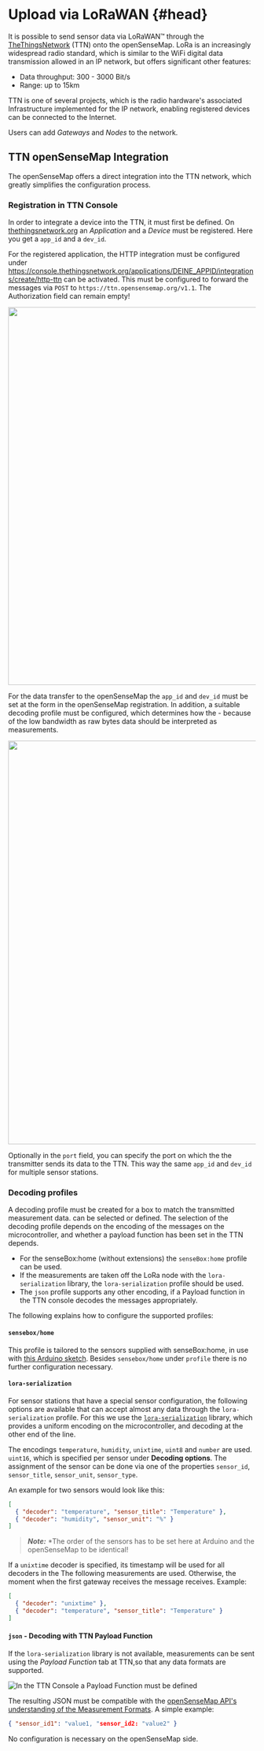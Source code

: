 # Upload via LoRaWAN {#head}

It is possible to send sensor data via LoRaWAN™ through the [TheThingsNetwork](https://thethingsnetwork.org)
(TTN) onto the openSenseMap.
LoRa is an increasingly widespread radio standard, which is similar to the
WiFi digital data transmission allowed in an IP network, but offers significant
other features:

- Data throughput: 300 - 3000 Bit/s
- Range: up to 15km 

TTN is one of several projects, which is the radio hardware's associated
Infrastructure implemented for the IP network, enabling registered devices
can be connected to the Internet.

Users can add *Gateways* and *Nodes* to the network.


## TTN openSenseMap Integration
The openSenseMap offers a direct integration into the TTN network, which greatly simplifies the
configuration process.

### Registration in TTN Console

In order to integrate a device into the TTN, it must first be defined. On
[thethingsnetwork.org](https://console.thethingsnetwork.org/)
an *Application* and a *Device* must be registered. Here you get a
`app_id` and a `dev_id`.

For the registered application, the HTTP integration must be configured under <https://console.thethingsnetwork.org/applications/DEINE_APPID/integrations/create/http-ttn>
can be activated. This must be configured to forward the messages via `POST` to `https://ttn.opensensemap.org/v1.1`. The
Authorization field can remain empty!

<img src="https://raw.githubusercontent.com/sensebox/resources/master/images/osem_ttnconsole.png" center width="767" />

For the data transfer to the openSenseMap the `app_id` and `dev_id` must be set at the form in the openSenseMap registration.
In addition, a suitable decoding profile must be configured,
which determines how the - because of the low bandwidth as raw bytes 
data should be interpreted as measurements.

<img src="https://raw.githubusercontent.com/sensebox/resources/master/images/osem_register_ttn.png" center width="819" />

Optionally in the `port` field, you can specify the port on which the
the transmitter sends its data to the TTN. This way the same `app_id`
and `dev_id` for multiple sensor stations.

### Decoding profiles
A decoding profile must be created for a box to match the transmitted measurement data.
can be selected or defined.
The selection of the decoding profile depends on the encoding of the messages on the
microcontroller, and whether a payload function has been set in the TTN depends.

- For the senseBox:home (without extensions) the `senseBox:home` profile can be used.
- If the measurements are taken off the LoRa node with the `lora-serialization` library,
 the `lora-serialization` profile should be used.
- The `json` profile supports any other encoding, if a
  Payload function in the TTN console decodes the messages appropriately.

The following explains how to configure the supported profiles:

#### `sensebox/home`
This profile is tailored to the sensors supplied with senseBox:home,
in use with
[this Arduino sketch](https://github.com/sensebox/random-sketches/tree/master/lora/dragino).
Besides `sensebox/home` under `profile` there is no further configuration
necessary.

#### `lora-serialization`
For sensor stations that have a special sensor configuration, the following options are available that
can accept almost any data through the `lora-serialization` profile.
For this we use the [`lora-serialization`](https://github.com/thesolarnomad/lora-serialization)
library, which provides a uniform encoding on the microcontroller, and
decoding at the other end of the line.

The encodings `temperature`, `humidity`, `unixtime`, `uint8` and `number` are used.
`uint16`, which is specified per sensor under **Decoding options**.
 The assignment of the sensor can be done via one of the properties
`sensor_id`, `sensor_title`, `sensor_unit`, `sensor_type`.

An example for two sensors would look like this:

```json
[
  { "decoder": "temperature", "sensor_title": "Temperature" },
  { "decoder": "humidity", "sensor_unit": "%" }
]
```

>***Note:*** *The order of the sensors has to be set here at Arduino and the openSenseMap to be identical!

If a `unixtime` decoder is specified, its timestamp will be used for all decoders in the
The following measurements are used.
Otherwise, the moment when the first gateway receives the message
receives. Example: 

```json
[
  { "decoder": "unixtime" },
  { "decoder": "temperature", "sensor_title": "Temperature" }
]
```

#### `json` - Decoding with TTN Payload Function
If the `lora-serialization` library is not available, measurements can be sent using 
the  *Payload Function* tab at TTN,so that any data formats are supported.

![In the TTN Console a Payload Function must be defined](https://raw.githubusercontent.com/sensebox/resources/master/images/lora_ttn_payloadfunc.png)

The resulting JSON must be compatible with the [openSenseMap API's understanding of the
Measurement Formats](https://docs.opensensemap.org/#api-Measurements-postNewMeasurements).
A simple example:

```json
{ "sensor_id1": "value1, "sensor_id2: "value2" }
```

No configuration is necessary on the openSenseMap side.


